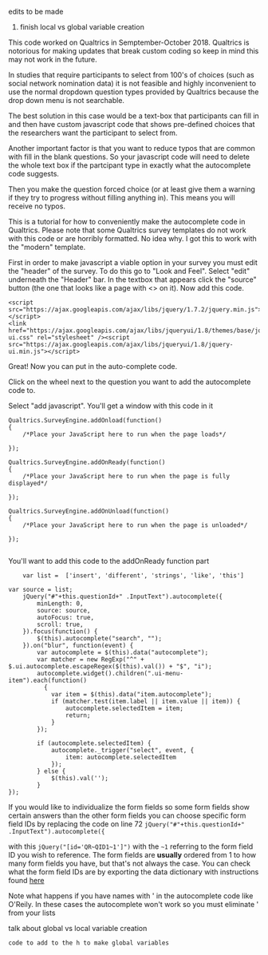 edits to be made 

1. finish local vs global variable creation 



This code worked on Qualtrics in Semptember-October 2018. Qualtrics is notorious for making updates that break custom coding so keep in mind this may not work in the future. 

In studies that require participants to select from 100's of choices (such as social network nomination data) it is not feasible and highly inconvenient to use the normal dropdown question types provided by Qualtrics because the drop down menu is not searchable.

The best solution in this case would be a text-box that participants can fill in and then have custom javascript code that shows pre-defined choices that the researchers want the participant to select from. 

Another important factor is that you want to reduce typos that are common with fill in the blank questions. So your javascript code will need to delete the whole text box if the partcipant type in exactly what the autocomplete code suggests. 

Then you make the question forced choice (or at least give them a warning if they try to progress without filling anything in). This means you will receive no typos. 

This is a tutorial for how to conveniently make the autocomplete code in Qualtrics. 
Please note that some Qualtrics survey templates do not work with this code or are horribly formatted. No idea why. I got this to work with the "modern" template.


First in order to make javascript a viable option in your survey you must edit the "header" of the survey. To do this go to 
"Look and Feel". Select "edit" underneath the "Header" bar. In the textbox that appears click the "source" button (the one that looks like a page with <> on it). Now add this code. 


```
<script src="https://ajax.googleapis.com/ajax/libs/jquery/1.7.2/jquery.min.js"></script>
<link href="https://ajax.googleapis.com/ajax/libs/jqueryui/1.8/themes/base/jquery-ui.css" rel="stylesheet" /><script src="https://ajax.googleapis.com/ajax/libs/jqueryui/1.8/jquery-ui.min.js"></script>
```

Great! Now you can put in the auto-complete code. 

Click on the wheel next to the question you want to add the autocomplete code to. 

Select "add javascript". You'll get a window with this code in it 

```
Qualtrics.SurveyEngine.addOnload(function()
{
	/*Place your JavaScript here to run when the page loads*/

});

Qualtrics.SurveyEngine.addOnReady(function()
{
	/*Place your JavaScript here to run when the page is fully displayed*/

});

Qualtrics.SurveyEngine.addOnUnload(function()
{
	/*Place your JavaScript here to run when the page is unloaded*/

});


```

You'll want to add this code to the addOnReady function part

```
	var list =  ['insert', 'different', 'strings', 'like', 'this']

var source = list;
	jQuery("#"+this.questionId+" .InputText").autocomplete({
        minLength: 0,
        source: source,
        autoFocus: true,
        scroll: true,
    }).focus(function() {
        $(this).autocomplete("search", "");
    }).on("blur", function(event) {
		var autocomplete = $(this).data("autocomplete");
        var matcher = new RegExp("^" + $.ui.autocomplete.escapeRegex($(this).val()) + "$", "i");
        autocomplete.widget().children(".ui-menu-item").each(function() 
          {
            var item = $(this).data("item.autocomplete");
            if (matcher.test(item.label || item.value || item)) {
                autocomplete.selectedItem = item;
                return;
            }
        });

        if (autocomplete.selectedItem) {
            autocomplete._trigger("select", event, {
                item: autocomplete.selectedItem
            });
        } else {
            $(this).val('');
        }	
});

```
If you would like to individualize the form fields so some form fields show certain answers than the other form fields you can choose specific form field IDs by replacing the code on line 72 
`jQuery("#"+this.questionId+" .InputText").autocomplete({`

with this 
`jQuery("[id='QR~QID1~1']")`
with the `~1` referring to the form field ID you wish to reference. The form fields are <b>usually</b> ordered from 1 to how many form fields you have, but that's not always the case. You can check what the form field IDs are by exporting the data dictionary with instructions found <a href="https://www.qualtrics.com/community/discussion/1062/generate-survey-data-dictionary-and-export-to-word">here</a>
 

Note what happens if you have names with ' in the autocomplete code like O'Reily. In these cases the autocomplete won't work so you must eliminate ' from your lists
 




talk about global vs local variable creation 
```
code to add to the h to make global variables 
```


